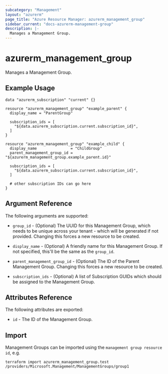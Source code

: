 ```yaml
---
subcategory: "Management"
layout: "azurerm"
page_title: "Azure Resource Manager: azurerm_management_group"
sidebar_current: "docs-azurerm-management-group"
description: |-
  Manages a Management Group.
---
```


# azurerm_management_group

Manages a Management Group.

## Example Usage

```hcl
data "azurerm_subscription" "current" {}

resource "azurerm_management_group" "example_parent" {
  display_name = "ParentGroup"

  subscription_ids = [
    "${data.azurerm_subscription.current.subscription_id}",
  ]
}

resource "azurerm_management_group" "example_child" {
  display_name               = "ChildGroup"
  parent_management_group_id = "${azurerm_management_group.example_parent.id}"

  subscription_ids = [
    "${data.azurerm_subscription.current.subscription_id}",
  ]

  # other subscription IDs can go here
}
```

## Argument Reference

The following arguments are supported:

* `group_id` - (Optional) The UUID for this Management Group, which needs to be unique across your tenant - which will be generated if not provided. Changing this forces a new resource to be created.

* `display_name` - (Optional) A friendly name for this Management Group. If not specified, this'll be the same as the `group_id`.

* `parent_management_group_id` - (Optional) The ID of the Parent Management Group. Changing this forces a new resource to be created.

* `subscription_ids` - (Optional) A list of Subscription GUIDs which should be assigned to the Management Group.

## Attributes Reference

The following attributes are exported:

* `id` - The ID of the Management Group.

## Import

Management Groups can be imported using the `management group resource id`, e.g.

```shell
terraform import azurerm_management_group.test /providers/Microsoft.Management/ManagementGroups/group1
```
